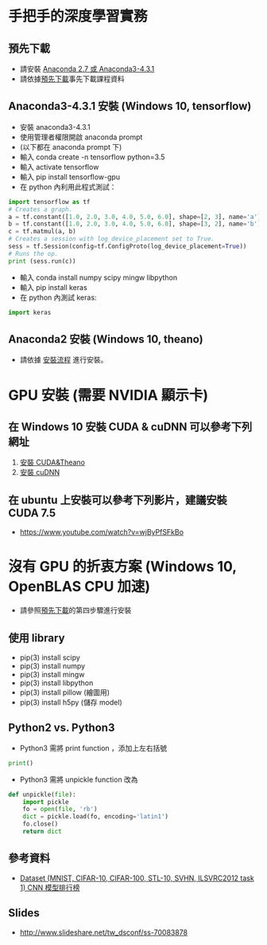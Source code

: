 # 手把手的深度學習實務
## 預先下載
* 請安裝 [Anaconda 2.7 或 Anaconda3-4.3.1](https://www.continuum.io/downloads)
* 請依據[預先下載](https://github.com/chihfanhsu/dnn_hand_by_hand/blob/master/cnn_preDL.pdf)事先下載課程資料

## Anaconda3-4.3.1 安裝 (Windows 10, tensorflow)
* 安裝 anaconda3-4.3.1
* 使用管理者權限開啟 anaconda prompt
* (以下都在 anaconda prompt 下)
* 輸入 conda create -n tensorflow python=3.5
* 輸入 activate tensorflow
* 輸入 pip install tensorflow-gpu
* 在 python 內利用此程式測試：
```python
import tensorflow as tf
# Creates a graph.
a = tf.constant([1.0, 2.0, 3.0, 4.0, 5.0, 6.0], shape=[2, 3], name='a')
b = tf.constant([1.0, 2.0, 3.0, 4.0, 5.0, 6.0], shape=[3, 2], name='b')
c = tf.matmul(a, b)
# Creates a session with log_device_placement set to True.
sess = tf.Session(config=tf.ConfigProto(log_device_placement=True))
# Runs the op.
print (sess.run(c))
```
* 輸入 conda install numpy scipy mingw libpython 
* 輸入 pip install keras
* 在 python 內測試 keras:
```python
import keras
``` 
## Anaconda2 安裝 (Windows 10, theano)
* 請依據 [安裝流程](https://github.com/chihfanhsu/dnn_hand_by_hand/blob/master/cnn_preDL.pdf) 進行安裝。

# GPU 安裝 (需要 NVIDIA 顯示卡)
## 在 Windows 10 安裝 CUDA & cuDNN 可以參考下列網址
1. [安裝 CUDA&Theano](http://ankivil.com/installing-keras-theano-and-dependencies-on-windows-10/)
2. [安裝 cuDNN](http://ankivil.com/making-theano-faster-with-cudnn-and-cnmem-on-windows-10/)

## 在 ubuntu 上安裝可以參考下列影片，建議安裝 CUDA 7.5
* https://www.youtube.com/watch?v=wjByPfSFkBo

# 沒有 GPU 的折衷方案 (Windows 10, OpenBLAS CPU 加速)
* 請參照[預先下載](https://github.com/chihfanhsu/hand-on-dl/blob/master/cnn_preDL.pdf)的第四步驟進行安裝

## 使用 library
* pip(3) install scipy
* pip(3) install numpy
* pip(3) install mingw
* pip(3) install libpython
* pip(3) install pillow (繪圖用)
* pip(3) install h5py (儲存 model)

## Python2 vs. Python3
* Python3 需將 print function ，添加上左右括號
```python
print()
```
* Python3 需將 unpickle function 改為
```python
def unpickle(file):
    import pickle
    fo = open(file, 'rb')
    dict = pickle.load(fo, encoding='latin1')
    fo.close()
    return dict
```

## 參考資料
* [Dataset (MNIST, CIFAR-10, CIFAR-100, STL-10, SVHN, ILSVRC2012 task 1) CNN 模型排行榜](http://rodrigob.github.io/are_we_there_yet/build/classification_datasets_results.html)

## Slides
* http://www.slideshare.net/tw_dsconf/ss-70083878
